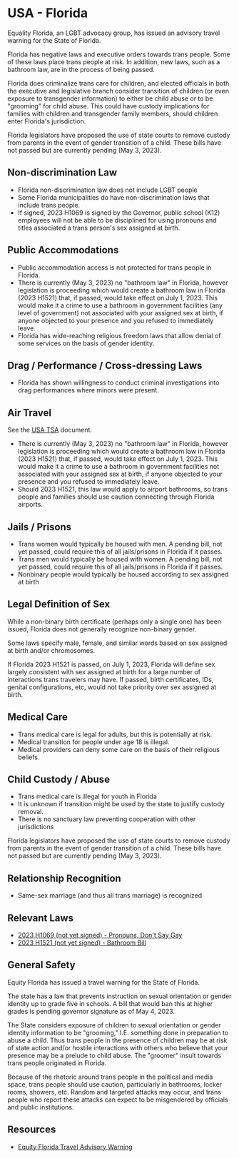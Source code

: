 # USA - Florida

Equality Florida, an LGBT advocacy group, has issued an advisory travel
warning for the State of Florida.

Florida has negative laws and executive orders towards trans people. Some of
these laws place trans people at risk. In addition, new laws, such as a
bathroom law, are in the process of being passed.

Florida does criminalize trans care for children, and elected officials
in both the executive and legislative branch consider transition of
children (or even exposure to transgender information) to either be
child abuse or to be "grooming" for child abuse. This could have custody
implications for families with children and transgender family members,
should children enter Florida's jurisdiction.

Florida legislators have proposed the use of state courts to remove custody
from parents in the event of gender transition of a child. These bills
have not passed but are currently pending (May 3, 2023).

## Non-discrimination Law

 * Florida non-discrimination law does not include LGBT people
 * Some Florida municipalities do have non-discrimination laws that
   include trans people.
 * If signed, 2023 H1069 is signed by the Governor, public school (K12)
   employees will not be able to be disciplined for using pronouns and
   titles associated a trans person's sex assigned at birth.

## Public Accommodations

 * Public accommodation access is not protected for trans people in
   Florida.
 * There is currently (May 3, 2023) no "bathroom law" in Florida, however
   legislation is proceeding which would create a bathroom law in
   Florida (2023 H1521) that, if passed, would take effect on July 1, 2023.
   This would make it a crime to use a bathroom in government facilities
   (any level of government) not associated with your
   assigned sex at birth, if anyone objected to your presence and you
   refused to immediately leave.
 * Florida has wide-reaching religious freedom laws that allow denial of
   some services on the basis of gender identity.

## Drag / Performance / Cross-dressing Laws

 * Florida has shown willingness to conduct criminal investigations into
   drag performances where minors were present.

## Air Travel

See the [USA TSA](../notes/tsa.md) document.
 
 * There is currently (May 3, 2023) no "bathroom law" in Florida, however
   legislation is proceeding which would create a bathroom law in
   Florida (2023 H1521) that, if passed, would take effect on July 1, 2023.
   This would make it a crime to use a bathroom in government facilities
   not associated with your
   assigned sex at birth, if anyone objected to your presence and you
   refused to immediately leave.
 * Should 2023 H1521, this law would apply to airport bathrooms, so
   trans people and families should use caution connecting through
   Florida airports.

## Jails / Prisons

 * Trans women would typically be housed with men. A pending bill, not
   yet passed, could require this of all jails/prisons in Florida if it passes.
 * Trans men would typically be housed with women. A pending bill, not
   yet passed, could require this of all jails/prisons in Florida if it
   passes.
 * Nonbinary people would typically be housed according to sex
   assigned at birth

## Legal Definition of Sex

While a non-binary birth certificate (perhaps only a single one) has
been issued, Florida does not generally recognize non-binary gender.

Some laws specify male, female, and similar words based on sex assigned
at birth and/or chromosomes.

If Florida 2023 H1521 is passed, on July 1, 2023, Florida will define
sex largely consistent with sex assigned at birth for a large number of
interactions trans travelers may have. If passed, birth certificates,
IDs, genital configurations, etc, would not take priority over sex
assigned at birth.

## Medical Care

 * Trans medical care is legal for adults, but this is potentially at
   risk.
 * Medical transition for people under age 18 is illegal.
 * Medical providers can deny some care on the basis of their religious
   beliefs.

## Child Custody / Abuse

 * Trans medical care is illegal for youth in Florida
 * It is unknown if transition might be used by the state to justify
   custody removal.
 * There is no sanctuary law preventing cooperation with other
   jurisdictions

Florida legislators have proposed the use of state courts to remove custody
from parents in the event of gender transition of a child. These bills
have not passed but are currently pending (May 3, 2023).

## Relationship Recognition

 * Same-sex marriage (and thus all trans marriage) is recognized

## Relevant Laws

 * [2023 H1069 (not yet signed) - Pronouns, Don't Say Gay](https://legiscan.com/FL/text/H1069/id/2798335)
 * [2023 H1521 (not yet signed) - Bathroom Bill](https://legiscan.com/FL/text/H1521/id/2764723)

## General Safety

Equity Florida has issued a travel warning for the State of Florida.

The state has a law that prevents instruction on sexual orientation or
gender identity up to grade five in schools. A bill that would ban this
at higher grades is pending governor signature as of May 4, 2023.

The State considers exposure of children to sexual orientation or gender
identity information to be "grooming," I.E. something done in
preparation to abuse a child. Thus trans people in the presence of
children may be at risk of state action and/or hostile interactions with
others who believe that your presence may be a prelude to child abuse.
The "groomer" insult towards trans people originated in Florida.

Because of the rhetoric around trans people in the political and media
space, trans people should use caution, particularly in bathrooms,
locker rooms, showers, etc.  Random and targeted attacks may occur, and
trans people who report these attacks can expect to be misgendered by
officials and public institutions.

## Resources

 * [Equity Florida Travel Advisory Warning](https://www.eqfl.org/florida-travel-advisory)

